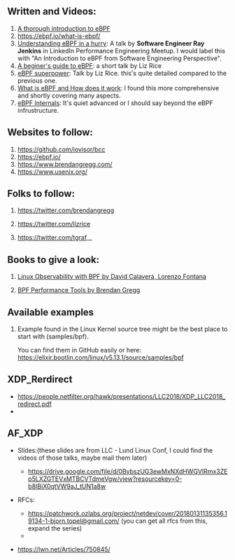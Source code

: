 ## Written and Videos:

1. [A thorough introduction to eBPF](https://lwn.net/Articles/740157/)
2. https://ebpf.io/what-is-ebpf/
3. [Understanding eBPF in a hurry](https://www.youtube.com/watch?v=BNTQ8CNv7A0): A talk by **Software Engineer Ray Jenkins** in LinkedIn Performance Engineering Meetup.  I would label this with "An Introduction to eBPF from Software Engineering Perspective".
4. [A beginer's guide to eBPF](https://www.youtube.com/watch?v=lrSExTfS-iQ): a short talk by Liz Rice
5. [eBPF superpower](https://www.youtube.com/watch?v=4SiWL5tULnQ): Talk by Liz Rice. this's quite detailed compared to the previous one.
6. [What is eBPF and How does it work](https://goteleport.com/blog/what-is-ebpf/): I found this more comprehensive and shortly covering many aspects.
7. [eBPF Internals](https://www.youtube.com/watch?v=_5Z2AU7QTH4&t=1209s): It's quiet advanced or I should say beyond the eBPF infrustructure.

## Websites to follow:

1. https://github.com/iovisor/bcc
2. https://ebpf.io/
3. https://www.brendangregg.com/
4. https://www.usenix.org/



## Folks to follow:

1. https://twitter.com/brendangregg

2. https://twitter.com/lizrice

3. https://twitter.com/tgraf__

   

## Books to give a look:

1. [Linux Observability with BPF by David Calavera, Lorenzo Fontana](https://learning.oreilly.com/library/view/linux-observability-with/9781492050193/)

2. [BPF Performance Tools by Brendan Gregg](https://www.brendangregg.com/bpf-performance-tools-book.html)

   

## Available examples

1. Example found in the Linux Kernel source tree might be the best place to start with (samples/bpf).

   You can find them in GitHub easily or here: https://elixir.bootlin.com/linux/v5.13.1/source/samples/bpf
## XDP_Rerdirect
- https://people.netfilter.org/hawk/presentations/LLC2018/XDP_LLC2018_redirect.pdf
- 
## AF_XDP
- Slides:(these slides are from LLC - Lund Linux Conf, I could find the videos of those talks, maybe mail them later)
  - https://drive.google.com/file/d/0BybszUG3ewMxNXdHWGVIRmx3ZEp5LXZGTEVxMTBCVTdmeVgw/view?resourcekey=0-b8IBiX0qtVW9aJ_tUN1a8w

- RFCs:
  - https://patchwork.ozlabs.org/project/netdev/cover/20180131135356.19134-1-bjorn.topel@gmail.com/ (you can get all rfcs from this, expand the series)
  - 
- https://lwn.net/Articles/750845/

